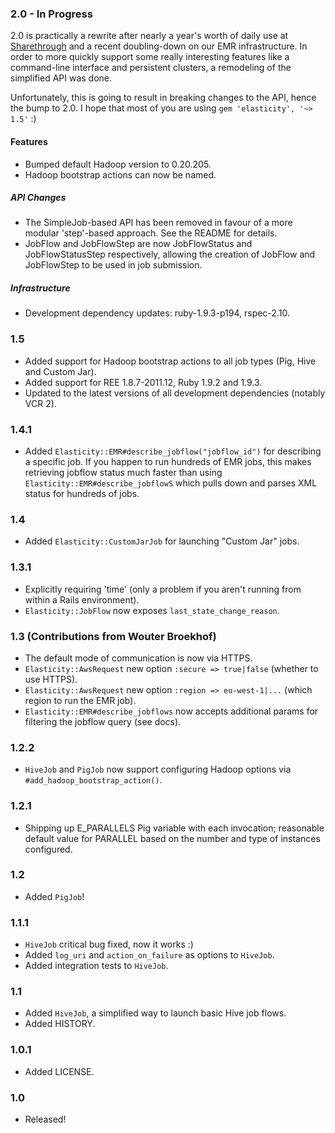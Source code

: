 ### 2.0 - In Progress

2.0 is practically a rewrite after nearly a year's worth of daily use at [Sharethrough](http://www.sharethrough.com/) and a recent doubling-down on our EMR infrastructure.  In order to more quickly support some really interesting features like a command-line interface and persistent clusters, a remodeling of the simplified API was done.

Unfortunately, this is going to result in breaking changes to the API, hence the bump to 2.0.  I hope that most of you are using ```gem 'elasticity', '~> 1.5'``` :) 

#### Features

+ Bumped default Hadoop version to 0.20.205.
+ Hadoop bootstrap actions can now be named.

##### API Changes

+ The SimpleJob-based API has been removed in favour of a more modular 'step'-based approach.  See the README for details.
+ JobFlow and JobFlowStep are now JobFlowStatus and JobFlowStatusStep respectively, allowing the creation of JobFlow and JobFlowStep to be used in job submission.

##### Infrastructure

+ Development dependency updates: ruby-1.9.3-p194, rspec-2.10.

### 1.5

+ Added support for Hadoop bootstrap actions to all job types (Pig, Hive and Custom Jar).
+ Added support for REE 1.8.7-2011.12, Ruby 1.9.2 and 1.9.3.
+ Updated to the latest versions of all development dependencies (notably VCR 2).

### 1.4.1

+ Added ```Elasticity::EMR#describe_jobflow("jobflow_id")``` for describing a specific job.  If you happen to run hundreds of EMR jobs, this makes retrieving jobflow status much faster than using ```Elasticity::EMR#describe_jobflowS``` which pulls down and parses XML status for hundreds of jobs.

### 1.4

+ Added ```Elasticity::CustomJarJob``` for launching "Custom Jar" jobs.

### 1.3.1

+ Explicitly requiring 'time' (only a problem if you aren't running from within a Rails environment).
+ ```Elasticity::JobFlow``` now exposes ```last_state_change_reason```.

### 1.3 (Contributions from Wouter Broekhof)

+ The default mode of communication is now via HTTPS.
+ ```Elasticity::AwsRequest``` new option ```:secure => true|false``` (whether to use HTTPS).
+ ```Elasticity::AwsRequest``` new option ```:region => eu-west-1|...``` (which region to run the EMR job).
+ ```Elasticity::EMR#describe_jobflows``` now accepts additional params for filtering the jobflow query (see docs).

### 1.2.2

+ ```HiveJob``` and ```PigJob``` now support configuring Hadoop options via ```#add_hadoop_bootstrap_action()```.

### 1.2.1

+ Shipping up E_PARALLELS Pig variable with each invocation; reasonable default value for PARALLEL based on the number and type of instances configured.

### 1.2

+ Added ```PigJob```!

### 1.1.1

+ ```HiveJob``` critical bug fixed, now it works :)
+ Added ```log_uri``` and ```action_on_failure``` as options to ```HiveJob```.
+ Added integration tests to ```HiveJob```.

### 1.1

+ Added ```HiveJob```, a simplified way to launch basic Hive job flows.
+ Added HISTORY.

### 1.0.1

+ Added LICENSE.

### 1.0

+ Released!

